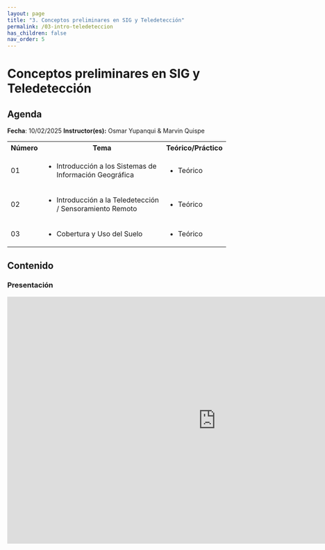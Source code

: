 ```yaml
---
layout: page
title: "3. Conceptos preliminares en SIG y Teledetección"
permalink: /03-intro-teledeteccion
has_children: false
nav_order: 5
---
```




# Conceptos preliminares en SIG y Teledetección

## Agenda
**Fecha**: 10/02/2025
**Instructor(es):** Osmar Yupanqui & Marvin Quispe

<table>
  <tbody>
    <tr>
      <th align="center">Número</th>
      <th align="center">Tema</th>
      <th align="center">Teórico/Práctico</th>
    </tr>
    <tr>
      <td>01</td>
      <td>
        <ul>
            <li>Introducción a los Sistemas de Información Geográfica</li>
        </ul>
      </td>
      <td>
        <ul>
            <li>Teórico</li>
        </ul>
      </td>
    </tr>
    <tr>
      <td>02</td>
      <td>
        <ul>
            <li>Introducción a la Teledetección / Sensoramiento Remoto</li>
        </ul>
      </td>
      <td>
        <ul>
            <li>Teórico</li>
        </ul>
      </td>
    </tr>
    <tr>
      <td>03</td>
      <td>
        <ul>
            <li>Cobertura y Uso del Suelo</li>
        </ul>
      </td>
      <td>
        <ul>
            <li>Teórico</li>
        </ul>
      </td>
    </tr>
  </tbody>
</table>


## Contenido

### Presentación

<iframe src="https://docs.google.com/presentation/d/e/2PACX-1vRa1UtwDTdXa75x1tpEJm7Pnz6F-0k328OxXhI8aIWjbH9P3jRFcKb_1fQlEmQqEA/embed?start=false&loop=false&delayms=3000" frameborder="0" width="960" height="569" allowfullscreen="true" mozallowfullscreen="true" webkitallowfullscreen="true"></iframe>